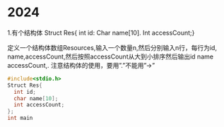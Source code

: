# 2024
1.有个结构体
Struct Res{
int id:
Char name[10].
Int accessCount;}

定义一个结构体数组Resources,输入一个数量n,然后分别输入n行，每行为id,
name,accessCount,然后按照accessCount从大到小排序然后输出id name accessCount,.
注意结构体的使用，要用”.”不能用”->”

```C
#include<stdio.h>
Struct Res{
  int id;
  char name[10];
  int accessCount;
};
int main
